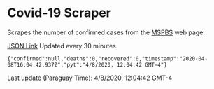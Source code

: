 # Covid-19 Scraper

Scrapes the number of confirmed cases from the [MSPBS](https://www.mspbs.gov.py/covid-19.php) web page.

[JSON Link](https://jmayalag.github.io/covid19-scrape/cases.json)
Updated every 30 minutes.
```
{"confirmed":null,"deaths":0,"recovered":0,"timestamp":"2020-04-08T16:04:42.937Z","pyt":"4/8/2020, 12:04:42 GMT-4"}
```
Last update (Paraguay Time): 4/8/2020, 12:04:42 GMT-4